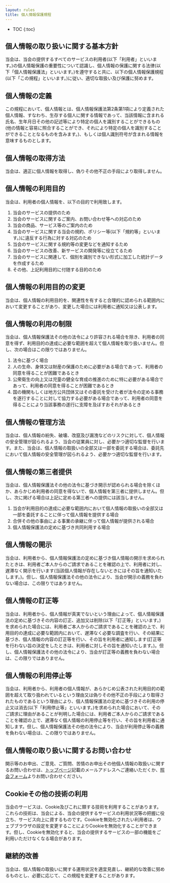 ```yaml
---
layout: rules
title: 個人情報保護規程
---
```


- TOC
{:toc}

## 個人情報の取り扱いに関する基本方針
当会は、当会の提供するすべてのサービスの利用者(以下「利用者」といいます。)の個人情報保護の重要性について認識し、個人情報の保護に関する法律(以下「個人情報保護法」といいます。)を遵守すると共に、以下の個人情報保護規程(以下「この規程」といいます。)に従い、適切な取扱い及び保護に努めます。

## 個人情報の定義
この規程において、個人情報とは、個人情報保護法第2条第1項により定義された個人情報、すなわち、生存する個人に関する情報であって、当該情報に含まれる氏名、生年月日その他の記述等により特定の個人を識別することができるもの(他の情報と容易に照合することができ、それにより特定の個人を識別することができることとなるものを含みます。)、もしくは個人識別符号が含まれる情報を意味するものとします。

## 個人情報の取得方法
当会は、適正に個人情報を取得し、偽りその他不正の手段により取得しません。

## 個人情報の利用目的
当会は、利用者の個人情報を、以下の目的で利用致します。
1. 当会のサービスの提供のため
1. 当会のサービスに関するご案内、お問い合わせ等への対応のため
1. 当会の商品、サービス等のご案内のため
1. 当会のサービスに関する当会の規約、ポリシー等(以下「規約等」といいます。)に違反する行為に対する対応のため
1. 当会のサービスに関する規約等の変更などを通知するため
1. 当会のサービスの改善、新サービスの開発等に役立てるため
1. 当会のサービスに関連して、個別を識別できない形式に加工した統計データを作成するため
1. その他、上記利用目的に付随する目的のため

## 個人情報の利用目的の変更
当会は、個人情報の利用目的を、関連性を有すると合理的に認められる範囲内において変更することがあり、変更した場合には利用者に通知又は公表します。

## 個人情報の利用の制限
当会は、個人情報保護法その他の法令により許容される場合を除き、利用者の同意を得ず、利用目的の達成に必要な範囲を超えて個人情報を取り扱いません。但し、次の場合はこの限りではありません。
1. 法令に基づく場合
1. 人の生命、身体又は財産の保護のために必要がある場合であって、利用者の同意を得ることが困難であるとき
1. 公衆衛生の向上又は児童の健全な育成の推進のために特に必要がある場合であって、利用者の同意を得ることが困難であるとき
1. 国の機関もしくは地方公共団体又はその委託を受けた者が法令の定める事務を遂行することに対して協力する必要がある場合であって、利用者の同意を得ることにより当該事務の遂行に支障を及ぼすおそれがあるとき

## 個人情報の管理方法
当会は、個人情報の紛失、破壊、改竄及び漏洩などのリスクに対して、個人情報の安全管理が図られるよう、当会の従業員に対し、必要かつ適切な監督を行います。また、当会は、個人情報の取扱いの全部又は一部を委託する場合は、委託先において個人情報の安全管理が図られるよう、必要かつ適切な監督を行います。

## 個人情報の第三者提供
当会は、個人情報保護法その他の法令に基づき開示が認められる場合を除くほか、あらかじめ利用者の同意を得ないで、個人情報を第三者に提供しません。但し、次に掲げる場合は上記に定める第三者への提供には該当しません。
1. 当会が利用目的の達成に必要な範囲内において個人情報の取扱いの全部又は一部を委託することに伴って個人情報を提供する場合
1. 合併その他の事由による事業の承継に伴って個人情報が提供される場合
1. 個人情報保護法の定めに基づき共同利用する場合

## 個人情報の開示
当会は、利用者から、個人情報保護法の定めに基づき個人情報の開示を求められたときは、利用者ご本人からのご請求であることを確認の上で、利用者に対し、遅滞なく開示を行います(当該個人情報が存在しないときにはその旨を通知いたします。)。但し、個人情報保護法その他の法令により、当会が開示の義務を負わない場合は、この限りではありません。

## 個人情報の訂正等
当会は、利用者から、個人情報が真実でないという理由によって、個人情報保護法の定めに基づきその内容の訂正、追加又は削除(以下「訂正等」といいます。)を求められた場合には、利用者ご本人からのご請求であることを確認の上で、利用目的の達成に必要な範囲内において、遅滞なく必要な調査を行い、その結果に基づき、個人情報の内容の訂正等を行い、その旨を利用者に通知します(訂正等を行わない旨の決定をしたときは、利用者に対しその旨を通知いたします。)。但し、個人情報保護法その他の法令により、当会が訂正等の義務を負わない場合は、この限りではありません。

## 個人情報の利用停止等
当会は、利用者から、利用者の個人情報が、あらかじめ公表された利用目的の範囲を超えて取り扱われているという理由又は偽りその他不正の手段により取得されたものであるという理由により、個人情報保護法の定めに基づきその利用の停止又は消去(以下「利用停止等」といいます。)を求められた場合において、そのご請求に理由があることが判明した場合には、利用者ご本人からのご請求であることを確認の上で、遅滞なく個人情報の利用停止等を行い、その旨を利用者に通知します。但し、個人情報保護法その他の法令により、当会が利用停止等の義務を負わない場合は、この限りではありません。

## 個人情報の取り扱いに関するお問い合わせ
開示等のお申出、ご意見、ご質問、苦情のお申出その他個人情報の取扱いに関するお問い合わせは、[トップページ](/)記載のメールアドレスへご連絡いただくか、[照会フォーム](/forms/inquiry.html)よりお問い合わせください。

## Cookieその他の技術の利用
当会のサービスは、Cookie及びこれに類する技術を利用することがあります。これらの技術は、当会による、当会の提供するサービスの利用状況等の把握に役立ち、サービス向上に資するものです。Cookieを無効化されたい利用者は、ウェブブラウザの設定を変更することによりCookieを無効化することができます。但し、Cookieを無効化すると、当会の提供するサービスの一部の機能をご利用いただけなくなる場合があります。

## 継続的改善
当会は、個人情報の取扱いに関する運用状況を適宜見直し、継続的な改善に努めるものとし、必要に応じて、この規程を変更することがあります。
